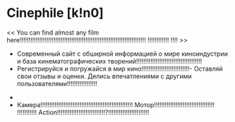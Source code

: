   # Сinephile [k!n0]
<< You can find almost any film here!!!!!!!!!!!!!!!!!!!!!!!!!!!!!!!!!!!!!!!!!!!!!!!!!!!!!!!!!!!!!!!!!!!!!!! !!!!!!!!!!!! !!!! >>

- Современный сайт с обширной информацией о мире киноиндустрии и база кинематографических творений!!!!!!!!!!!!!!!!!!!!!!!!!!!!!!!!!!!!!
- Регистрируйся и погружайся в мир кино!!!!!!!!!!!!!!!!!!!!!!!!!!!- Оставляй свои отзывы и оценки. Делись впечатлениями с другими пользователями!!!!!!!!!!!!!!!!!
*
* Камера!!!!!!!!!!!!!!!!!!!!!!!!!!!!!!!!!!!!!!!!!!!!!!!!!!!! Мотор!!!!!!!!!!!!!!!!!!!!!!!!!!!!!!!!!! !!!!!!!!!!! Action!!!!!!!!!!!!!!!!!!!!!!!!!!!?!!!!!!!!!!!!!!!!!!!!!!!
